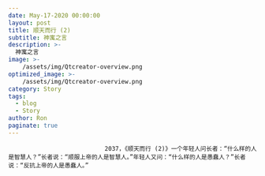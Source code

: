 ```yaml
---
date: May-17-2020 00:00:00
layout: post
title: 顺天而行 (2)
subtitle: 神寓之言
description: >-
  神寓之言
image: >-
    /assets/img/Qtcreator-overview.png
optimized_image: >-
    /assets/img/Qtcreator-overview.png
category: Story
tags:
  - blog
  - Story
author: Ron
paginate: true
---
```


							　　2037，《顺天而行 (2)》一个年轻人问长者：“什么样的人是智慧人？”长者说：“顺服上帝的人是智慧人。”年轻人又问：“什么样的人是愚蠢人？”长者说：“反抗上帝的人是愚蠢人。”
							
							
						